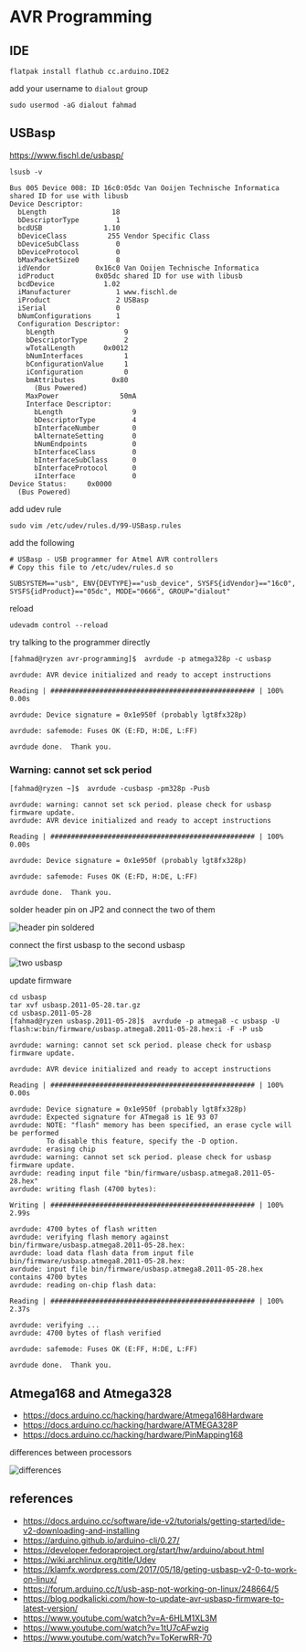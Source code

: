 # AVR Programming

## IDE

```shell
flatpak install flathub cc.arduino.IDE2

```

add your username to `dialout` group

```shell
sudo usermod -aG dialout fahmad
```

## USBasp

https://www.fischl.de/usbasp/

```shell
lsusb -v

Bus 005 Device 008: ID 16c0:05dc Van Ooijen Technische Informatica shared ID for use with libusb
Device Descriptor:
  bLength                18
  bDescriptorType         1
  bcdUSB               1.10
  bDeviceClass          255 Vendor Specific Class
  bDeviceSubClass         0
  bDeviceProtocol         0
  bMaxPacketSize0         8
  idVendor           0x16c0 Van Ooijen Technische Informatica
  idProduct          0x05dc shared ID for use with libusb
  bcdDevice            1.02
  iManufacturer           1 www.fischl.de
  iProduct                2 USBasp
  iSerial                 0
  bNumConfigurations      1
  Configuration Descriptor:
    bLength                 9
    bDescriptorType         2
    wTotalLength       0x0012
    bNumInterfaces          1
    bConfigurationValue     1
    iConfiguration          0
    bmAttributes         0x80
      (Bus Powered)
    MaxPower               50mA
    Interface Descriptor:
      bLength                 9
      bDescriptorType         4
      bInterfaceNumber        0
      bAlternateSetting       0
      bNumEndpoints           0
      bInterfaceClass         0
      bInterfaceSubClass      0
      bInterfaceProtocol      0
      iInterface              0
Device Status:     0x0000
  (Bus Powered)

```

add udev rule

```shell
sudo vim /etc/udev/rules.d/99-USBasp.rules
```

add the following

```shell
# USBasp - USB programmer for Atmel AVR controllers
# Copy this file to /etc/udev/rules.d so

SUBSYSTEM=="usb", ENV{DEVTYPE}=="usb_device", SYSFS{idVendor}=="16c0", SYSFS{idProduct}=="05dc", MODE="0666", GROUP="dialout"
```

reload

```shell
udevadm control --reload
```

try talking to the programmer directly

```shell
[fahmad@ryzen avr-programming]$  avrdude -p atmega328p -c usbasp

avrdude: AVR device initialized and ready to accept instructions

Reading | ################################################## | 100% 0.00s

avrdude: Device signature = 0x1e950f (probably lgt8fx328p)

avrdude: safemode: Fuses OK (E:FD, H:DE, L:FF)

avrdude done.  Thank you.

```

### Warning: cannot set sck period

```shell
[fahmad@ryzen ~]$  avrdude -cusbasp -pm328p -Pusb

avrdude: warning: cannot set sck period. please check for usbasp firmware update.
avrdude: AVR device initialized and ready to accept instructions

Reading | ################################################## | 100% 0.00s

avrdude: Device signature = 0x1e950f (probably lgt8fx328p)

avrdude: safemode: Fuses OK (E:FD, H:DE, L:FF)

avrdude done.  Thank you.

```

solder header pin on JP2 and connect the two of them

![header pin soldered](./images/photo1665663471.jpeg)

connect the first usbasp to the second usbasp

![two usbasp](./images/connect_two_usbasp.jpeg)

update firmware

```shell
cd usbasp
tar xvf usbasp.2011-05-28.tar.gz
cd usbasp.2011-05-28
[fahmad@ryzen usbasp.2011-05-28]$  avrdude -p atmega8 -c usbasp -U flash:w:bin/firmware/usbasp.atmega8.2011-05-28.hex:i -F -P usb

avrdude: warning: cannot set sck period. please check for usbasp firmware update.

avrdude: AVR device initialized and ready to accept instructions

Reading | ################################################## | 100% 0.00s

avrdude: Device signature = 0x1e950f (probably lgt8fx328p)
avrdude: Expected signature for ATmega8 is 1E 93 07
avrdude: NOTE: "flash" memory has been specified, an erase cycle will be performed
         To disable this feature, specify the -D option.
avrdude: erasing chip
avrdude: warning: cannot set sck period. please check for usbasp firmware update.
avrdude: reading input file "bin/firmware/usbasp.atmega8.2011-05-28.hex"
avrdude: writing flash (4700 bytes):

Writing | ################################################## | 100% 2.99s

avrdude: 4700 bytes of flash written
avrdude: verifying flash memory against bin/firmware/usbasp.atmega8.2011-05-28.hex:
avrdude: load data flash data from input file bin/firmware/usbasp.atmega8.2011-05-28.hex:
avrdude: input file bin/firmware/usbasp.atmega8.2011-05-28.hex contains 4700 bytes
avrdude: reading on-chip flash data:

Reading | ################################################## | 100% 2.37s

avrdude: verifying ...
avrdude: 4700 bytes of flash verified

avrdude: safemode: Fuses OK (E:FF, H:DE, L:FF)

avrdude done.  Thank you.
```

## Atmega168 and Atmega328

- https://docs.arduino.cc/hacking/hardware/Atmega168Hardware
- https://docs.arduino.cc/hacking/hardware/ATMEGA328P
- https://docs.arduino.cc/hacking/hardware/PinMapping168

differences between processors

![differences](./images/Screenshot_2022-10-21_00-31-55.png)

## references

- https://docs.arduino.cc/software/ide-v2/tutorials/getting-started/ide-v2-downloading-and-installing
- https://arduino.github.io/arduino-cli/0.27/
- https://developer.fedoraproject.org/start/hw/arduino/about.html
- https://wiki.archlinux.org/title/Udev
- https://klamfx.wordpress.com/2017/05/18/geting-usbasp-v2-0-to-work-on-linux/
- https://forum.arduino.cc/t/usb-asp-not-working-on-linux/248664/5
- https://blog.podkalicki.com/how-to-update-avr-usbasp-firmware-to-latest-version/
- https://www.youtube.com/watch?v=A-6HLM1XL3M
- https://www.youtube.com/watch?v=1tU7cAFwzig
- https://www.youtube.com/watch?v=ToKerwRR-70
